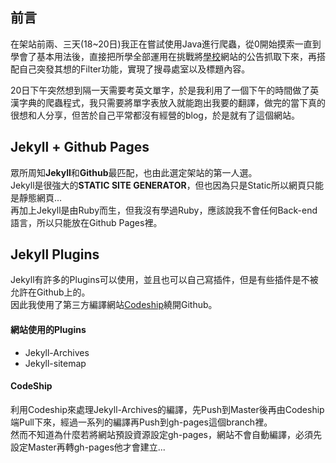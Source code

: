 前言
------
在架站前兩、三天(18~20日)我正在嘗試使用Java進行爬蟲，從0開始摸索一直到學會了基本用法後，直接把所學全部運用在挑戰將[學校](https://www.nqu.edu.tw/)網站的公告抓取下來，再搭配自己突發其想的Filter功能，實現了搜尋處室以及標題內容。

20日下午突然想到隔一天需要考英文單字，於是我利用了一個下午的時間做了英漢字典的爬蟲程式，我只需要將單字表放入就能跑出我要的翻譯，做完的當下真的很想和人分享，但苦於自己平常都沒有經營的blog，於是就有了這個網站。

Jekyll + Github Pages 
---------------------
眾所周知**Jekyll**和**Github**最匹配，也由此選定架站的第一人選。  
Jekyll是很強大的**STATIC SITE GENERATOR**，但也因為只是Static所以網頁只能是靜態網頁...  
再加上Jekyll是由Ruby而生，但我沒有學過Ruby，應該說我不會任何Back-end語言，所以只能放在Github Pages裡。

Jekyll Plugins
--------------
Jekyll有許多的Plugins可以使用，並且也可以自己寫插件，但是有些插件是不被允許在Github上的。  
因此我使用了第三方編譯網站[Codeship](https://codeship.com/)繞開Github。

#### 網站使用的Plugins
* Jekyll-Archives
* Jekyll-sitemap

#### CodeShip
利用Codeship來處理Jekyll-Archives的編譯，先Push到Master後再由Codeship端Pull下來，經過一系列的編譯再Push到gh-pages這個branch裡。  
然而不知道為什麼若將網站預設資源設定gh-pages，網站不會自動編譯，必須先設定Master再轉gh-pages他才會建立...
